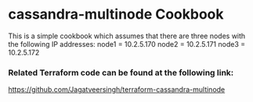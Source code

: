cassandra-multinode Cookbook
============================
This is a simple cookbook which assumes that there are three nodes with the following IP addresses:
node1 = 10.2.5.170
node2 = 10.2.5.171
node3 = 10.2.5.172

### Related Terraform code can be found at the following link:
https://github.com/Jagatveersingh/terraform-cassandra-multinode
